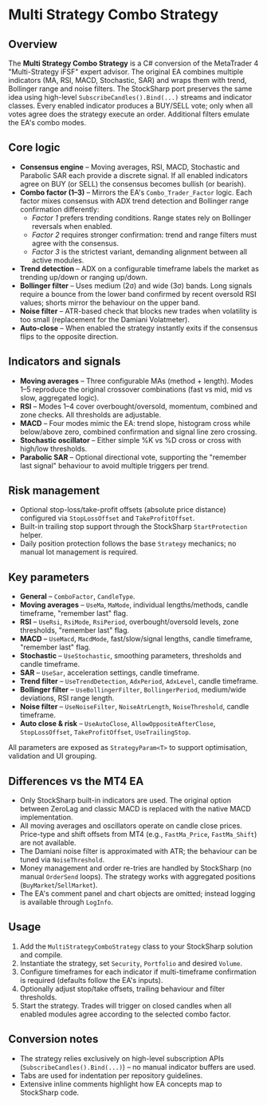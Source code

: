 # Multi Strategy Combo Strategy

## Overview
The **Multi Strategy Combo Strategy** is a C# conversion of the MetaTrader 4 "Multi-Strategy iFSF" expert advisor. The original EA combines multiple indicators (MA, RSI, MACD, Stochastic, SAR) and wraps them with trend, Bollinger range and noise filters. The StockSharp port preserves the same idea using high-level `SubscribeCandles().Bind(...)` streams and indicator classes. Every enabled indicator produces a BUY/SELL vote; only when all votes agree does the strategy execute an order. Additional filters emulate the EA's combo modes.

## Core logic
* **Consensus engine** – Moving averages, RSI, MACD, Stochastic and Parabolic SAR each provide a discrete signal. If all enabled indicators agree on BUY (or SELL) the consensus becomes bullish (or bearish).
* **Combo factor (1–3)** – Mirrors the EA's `Combo_Trader_Factor` logic. Each factor mixes consensus with ADX trend detection and Bollinger range confirmation differently:
  * *Factor 1* prefers trending conditions. Range states rely on Bollinger reversals when enabled.
  * *Factor 2* requires stronger confirmation: trend and range filters must agree with the consensus.
  * *Factor 3* is the strictest variant, demanding alignment between all active modules.
* **Trend detection** – ADX on a configurable timeframe labels the market as trending up/down or ranging up/down.
* **Bollinger filter** – Uses medium (2σ) and wide (3σ) bands. Long signals require a bounce from the lower band confirmed by recent oversold RSI values; shorts mirror the behaviour on the upper band.
* **Noise filter** – ATR-based check that blocks new trades when volatility is too small (replacement for the Damiani Volatmeter).
* **Auto-close** – When enabled the strategy instantly exits if the consensus flips to the opposite direction.

## Indicators and signals
* **Moving averages** – Three configurable MAs (method + length). Modes 1–5 reproduce the original crossover combinations (fast vs mid, mid vs slow, aggregated logic).
* **RSI** – Modes 1–4 cover overbought/oversold, momentum, combined and zone checks. All thresholds are adjustable.
* **MACD** – Four modes mimic the EA: trend slope, histogram cross while below/above zero, combined confirmation and signal line zero crossing.
* **Stochastic oscillator** – Either simple %K vs %D cross or cross with high/low thresholds.
* **Parabolic SAR** – Optional directional vote, supporting the "remember last signal" behaviour to avoid multiple triggers per trend.

## Risk management
* Optional stop-loss/take-profit offsets (absolute price distance) configured via `StopLossOffset` and `TakeProfitOffset`.
* Built-in trailing stop support through the StockSharp `StartProtection` helper.
* Daily position protection follows the base `Strategy` mechanics; no manual lot management is required.

## Key parameters
* **General** – `ComboFactor`, `CandleType`.
* **Moving averages** – `UseMa`, `MaMode`, individual lengths/methods, candle timeframe, "remember last" flag.
* **RSI** – `UseRsi`, `RsiMode`, `RsiPeriod`, overbought/oversold levels, zone thresholds, "remember last" flag.
* **MACD** – `UseMacd`, `MacdMode`, fast/slow/signal lengths, candle timeframe, "remember last" flag.
* **Stochastic** – `UseStochastic`, smoothing parameters, thresholds and candle timeframe.
* **SAR** – `UseSar`, acceleration settings, candle timeframe.
* **Trend filter** – `UseTrendDetection`, `AdxPeriod`, `AdxLevel`, candle timeframe.
* **Bollinger filter** – `UseBollingerFilter`, `BollingerPeriod`, medium/wide deviations, RSI range length.
* **Noise filter** – `UseNoiseFilter`, `NoiseAtrLength`, `NoiseThreshold`, candle timeframe.
* **Auto close & risk** – `UseAutoClose`, `AllowOppositeAfterClose`, `StopLossOffset`, `TakeProfitOffset`, `UseTrailingStop`.

All parameters are exposed as `StrategyParam<T>` to support optimisation, validation and UI grouping.

## Differences vs the MT4 EA
* Only StockSharp built-in indicators are used. The original option between ZeroLag and classic MACD is replaced with the native MACD implementation.
* All moving averages and oscillators operate on candle close prices. Price-type and shift offsets from MT4 (e.g., `FastMa_Price`, `FastMa_Shift`) are not available.
* The Damiani noise filter is approximated with ATR; the behaviour can be tuned via `NoiseThreshold`.
* Money management and order re-tries are handled by StockSharp (no manual `OrderSend` loops). The strategy works with aggregated positions (`BuyMarket`/`SellMarket`).
* The EA's comment panel and chart objects are omitted; instead logging is available through `LogInfo`.

## Usage
1. Add the `MultiStrategyComboStrategy` class to your StockSharp solution and compile.
2. Instantiate the strategy, set `Security`, `Portfolio` and desired `Volume`.
3. Configure timeframes for each indicator if multi-timeframe confirmation is required (defaults follow the EA's inputs).
4. Optionally adjust stop/take offsets, trailing behaviour and filter thresholds.
5. Start the strategy. Trades will trigger on closed candles when all enabled modules agree according to the selected combo factor.

## Conversion notes
* The strategy relies exclusively on high-level subscription APIs (`SubscribeCandles().Bind(...)`) – no manual indicator buffers are used.
* Tabs are used for indentation per repository guidelines.
* Extensive inline comments highlight how EA concepts map to StockSharp code.
